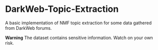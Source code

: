 # DarkWeb-Topic-Extraction

A basic implementation of NMF topic extraction for some data gathered from DarkWeb forums.

**Warning**
The dataset contains sensitive information. Watch on your own risk.
